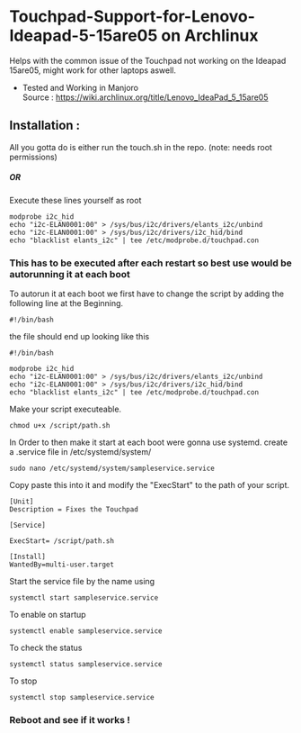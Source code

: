# Touchpad-Support-for-Lenovo-Ideapad-5-15are05 on Archlinux
Helps with the common issue of the Touchpad not working on the Ideapad 15are05, might work for other laptops aswell.
* Tested and Working in Manjoro  
Source : https://wiki.archlinux.org/title/Lenovo_IdeaPad_5_15are05  

## Installation :

All you gotta do is either run the touch.sh in the repo. (note: needs root permissions)

##### OR

Execute these lines yourself as root

```
modprobe i2c_hid
echo "i2c-ELAN0001:00" > /sys/bus/i2c/drivers/elants_i2c/unbind
echo "i2c-ELAN0001:00" > /sys/bus/i2c/drivers/i2c_hid/bind
echo "blacklist elants_i2c" | tee /etc/modprobe.d/touchpad.con
```

### This has to be executed after each restart so best use would be autorunning it at each boot

To autorun it at each boot we first have to change the script by adding the following line at the Beginning.

```
#!/bin/bash
```

the file should end up looking like this

```
#!/bin/bash

modprobe i2c_hid
echo "i2c-ELAN0001:00" > /sys/bus/i2c/drivers/elants_i2c/unbind
echo "i2c-ELAN0001:00" > /sys/bus/i2c/drivers/i2c_hid/bind
echo "blacklist elants_i2c" | tee /etc/modprobe.d/touchpad.con
```

Make your script executeable.

```
chmod u+x /script/path.sh
```


In Order to then make it start at each boot were gonna use systemd.
create a .service file in /etc/systemd/system/

```
sudo nano /etc/systemd/system/sampleservice.service
```
Copy paste this into it and modify the "ExecStart" to the path of your script.

```
[Unit]
Description = Fixes the Touchpad

[Service]

ExecStart= /script/path.sh

[Install]
WantedBy=multi-user.target

```
Start the service file by the name using
```
systemctl start sampleservice.service
```
To enable on startup 
```
systemctl enable sampleservice.service
```
To check the status
```
systemctl status sampleservice.service
```
To stop 
```
systemctl stop sampleservice.service
```

### Reboot and see if it works !





